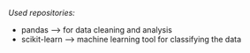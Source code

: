 _Used repositories:_
  - pandas  --> for data cleaning and analysis
  - scikit-learn --> machine learning tool for classifying the data
